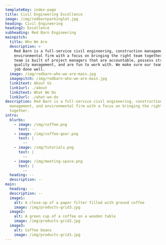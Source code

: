 ```yaml
---
templateKey: index-page
title: Civil Engineering Excellence
image: /img/redbarnparkinglot.jpg
heading: Civil Engineering
heading2: Excellence
subheading: Red Barn Engineering
mainpitch:
  title: Who We Are
  description: >
    Red Barn is a full-service civil engineering, construction management, and
    environmental firm with a focus on bringing the right team together.  Our
    team is built of project managers that are accountable, possess strong
    quality management, and are fun to work with. We make sure our team gets the
    job done well.
  image: /img/redbarn-who-we-are-main.jpg
  imagepitch: /img/redbarn-who-we-are-main.jpg
  link1text: About Us
  link1url: ./about
  link2text: What We Do
  link2url: ./what-we-do
description: Red Barn is a full-service civil engineering, construction
  management, and environmental firm with a focus on bringing the right team
  together.
intro:
  blurbs:
    - image: /img/coffee.png
      text: --
    - image: /img/coffee-gear.png
      text: |
        --
    - image: /img/tutorials.png
      text: |
        --
    - image: /img/meeting-space.png
      text: |
        --
  heading: --
  description: --
main:
  heading: --
  description: --
  image1:
    alt: A close-up of a paper filter filled with ground coffee
    image: /img/products-grid3.jpg
  image2:
    alt: A green cup of a coffee on a wooden table
    image: /img/products-grid2.jpg
  image3:
    alt: Coffee beans
    image: /img/products-grid1.jpg
---
```


